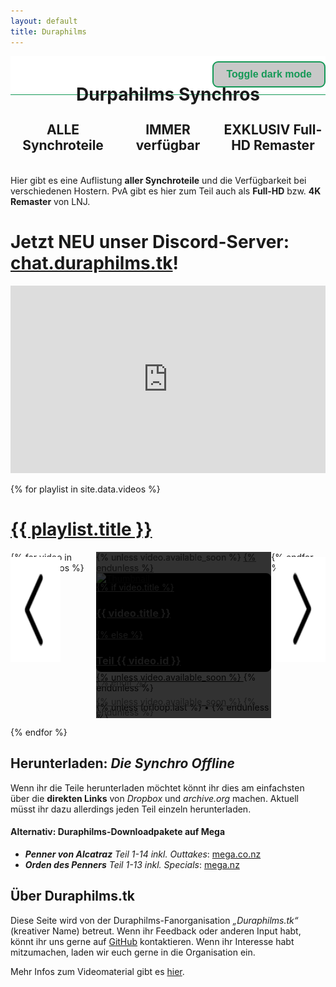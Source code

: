 ```yaml
---
layout: default
title: Duraphilms
---
```


<style>
.left, .right{
    position: absolute;
    top: 8px;
    height: 12em; 
    width: 5rem;
    background-image: linear-gradient(to left, rgb(255, 255, 255), rgba(255, 255, 255, 0));
}
.left{
    transform: rotate(180deg);
}
.right{
    right: 0;
}

#DmButton{
    position: absolute;
    top: 0.5rem;
    right: 0;
    background-color: rgb(200, 200, 200); /* Green */
    color: #159957;
    padding: 10px 20px;
    border-radius: 9px;
    text-align: center;
    text-decoration: none;
    border: solid #159957 2px;
    font-size: 16px;
    font-weight: bold;
}
.DmButtonDm{
    background-color: rgb(26, 29, 42) !important;
}
.DarkModeBg{
    background-color: rgb(26, 29, 42) !important;
}
.LRScrollDm{
    background-image: linear-gradient(to left, rgb(26, 29, 42), rgba(255, 255, 255, 0)) !important;
}
@media only screen and (max-width: 850px){
    #DmButton{
        position: relative;
    }
    #StickyHeadline{
        margin-bottom: 5em !important;
    }
}
</style>

<div id="StickyHeadline" style="position: sticky; top: 0; z-index: 1; height: 4em; padding-top: 0.4em; margin-bottom: 1em; background-color: white; border-bottom: 1px solid #159957">
<h1 style="text-align: center;">
Durpahilms Synchros
</h1>
<button id="DmButton" onclick="darkMode()">Toggle dark mode</button>
</div>

<div style="width: 33.33%; float: left;">
<center>
<h2>
<b>ALLE</b> Synchroteile
</h2>
</center>
</div>

<div style="width: 33.33%; float: left;">
<center>
<h2>
<b>IMMER</b> verfügbar
</h2>
</center>
</div>

<div style="width: 33.33%; float: left;">
<center>
<h2>
<b>EXKLUSIV</b> Full-HD Remaster
</h2>
<br/>
</center>
</div>

Hier gibt es eine Auflistung **aller Synchroteile** und die Verfügbarkeit bei
verschiedenen Hostern. PvA gibt es hier zum Teil auch als **Full-HD** bzw.
**4K Remaster** von LNJ.

# Jetzt NEU unser Discord-Server: [chat.duraphilms.tk](https://chat.duraphilms.tk)!

<iframe src="https://discordapp.com/widget?id=760488636382445590&theme=dark" width="100%" height="300" allowtransparency="true" frameborder="0" sandbox="allow-popups allow-popups-to-escape-sandbox allow-same-origin allow-scripts"></iframe>

{% for playlist in site.data.videos %}
<div class="w3-margin-top">
    <a href="/{{ playlist.short }}/">
        <h1>{{ playlist.title }}</h1>
    </a>
</div>

<div style="position: relative; width: 100%;">
<div id="Carusell{{ playlist.short }}" style="scroll-behavior: smooth; height: 19em; display: grid; grid-auto-flow: column; overflow: hidden;">
{% for video in playlist.videos %}
    <div class="w3-padding w3-animate-opacity">
        <div onmouseover="mOver(this.id)" onmouseout="mOut(this.id)" id="{{ playlist.short }}{{ video.id }}" class="w3-card" style="position: relative; width: 20em; transition: 100ms; height: 10em; border-radius: 0.5rem;">
{% unless video.available_soon %}
            <a href="/{{ playlist.short }}/{{ video.id }}">
{% endunless %}
                <div class="w3-display-container" style="width: 100%; height: 11.3em; background: #000000; border-radius: 0.5rem;">
                    <img class="w3-display-middle" style="width: 100%;" alt="Thumbnail" src="/thumbs/{{ playlist.name }}_{{ video.id }}.small.jpg">
                </div>
{% unless video.available_soon %}
            </a>
{% endunless %}
            <div style="position: absolute; top: 0; background-color: rgba(0, 0, 0, 0.8);" class="w3-margin">
{% unless video.available_soon %}
                <a href="/{{ playlist.short }}/{{ video.id }}">
{% endunless %}

{% if video.title %}
                    <h3>{{ video.title }}</h3>
{% else %}
                    <h3>Teil {{ video.id }}</h3>
{% endif %}

{% unless video.available_soon %}
                </a>
{% endunless %}

{% if video.available_soon %}
                <i><h5>Demnächst™ verfügbar</h5></i>
{% endif %}
</div>
            <div class="w3-margin">
                <p id="Wo{{ playlist.short }}{{ video.id }}" style="display: none;">
{% for upload in video.uploads %}
{% if upload.enabled %}
{% if upload.hoster == "youtube" %}
                    <a target="_blank" href="https://youtube.com/watch?v={{ upload.id }}">YouTube</a>
{% elsif upload.hoster == "twitch" %}
                    <a target="_blank" href="https://www.twitch.tv/videos/{{ upload.id }}">Twitch</a>
{% elsif upload.hoster == "vimeo" %}
                    <a target="_blank" href="https://vimeo.com/{{ upload.id }}">Vimeo</a>
{% elsif upload.hoster == "archive" %}
                    <a target="_blank" href="https://archive.org/download/{{ upload.id }}">archive.org</a>
{% elsif upload.hoster == "dropbox" %}
                    <a target="_blank" href="https://dl.dropboxusercontent.com/s/{{ upload.id }}">Dropbox</a>
{% elsif upload.hoster == "openload" %}
                    <a target="_blank" href="https://openload.co/embed/{{ upload.id }}">openload</a>
{% elsif upload.hoster == "dailymotion" %}
                    <a target="_blank" href="https://www.dailymotion.com/embed/video/{{ upload.id }}">dailymotion</a>
{% elsif upload.hoster == "u6656" %}
                    <a target="_blank" href="https://unknown6656.com/harrypotter/videos/{{ upload.id }}">Unknown6656</a>
{% endif %}

{% unless forloop.last %}
                    •
{% endunless %}

{% endif %}
{% endfor %}
                </p>
            </div>
        </div>
    </div>
{% endfor %}
</div>
<div id="{{ playlist.short }}" onclick="leftScroll(this.id)">
    <img class="left ScrollButtons" src="assets/images/arrow.svg">
</div>
<div id="{{ playlist.short }}" onclick="rightScroll(this.id)">
    <img class="right ScrollButtons" src="assets/images/arrow.svg">
</div>
</div>

{% endfor %}

## Herunterladen: *Die Synchro Offline*

Wenn ihr die Teile herunterladen möchtet könnt ihr dies am einfachsten über die
**direkten Links** von *Dropbox* und *archive.org* machen. Aktuell müsst ihr
dazu allerdings jeden Teil einzeln herunterladen.

#### Alternativ: Duraphilms-Downloadpakete auf Mega

 * *__Penner von Alcatraz__ Teil 1-14 inkl. Outtakes*: [mega.co.nz](https://mega.co.nz/#!L1IXDRCQ!5U3K8SA_Y4NgC_tTJtFTs3j3ZI-c5RZUobE1wniL3xo)
 * *__Orden des Penners__ Teil 1-13 inkl. Specials*: [mega.nz](https://mega.nz/#!25JzRApD!4bZ9Y-pYSIcxubxGR0HXQoqEvv6Nv7LdJ9sgNpT39Y4)

## Über Duraphilms.tk

Diese Seite wird von der Duraphilms-Fanorganisation _„Duraphilms.tk“_ (kreativer
Name) betreut. Wenn ihr Feedback oder anderen Input habt, könnt ihr uns gerne
auf [GitHub][gh] kontaktieren. Wenn ihr Interesse habt mitzumachen, laden wir
euch gerne in die Organisation ein.

Mehr Infos zum Videomaterial gibt es [hier](/faq).

[gh]: https://github.com/duraphilms/duraphilms.github.io
[ytdl]: https://ytdl-org.github.io/youtube-dl/index.html
[u6656]: https://unknown6656.com/harrypotter/

<script>
    var TriggeredWo;
var TriggeredCard;

function mOver(MouseOver_id){
    TriggeredWo = "Wo" + MouseOver_id;
    TriggeredCard = MouseOver_id;
    document.getElementById(TriggeredWo).style.display= "block";
    document.getElementById(TriggeredCard).style.height= "17em";
    document.getElementById(TriggeredCard).style.transform= "scale(1.05) translateY(0.7em)";
    document.getElementById(TriggeredCard).style.boxShadow= "0 2px 5px 0 rgba(0,0,0,0.2),0 2px 10px 0 rgba(0,0,0,0.2)";
}
function mOut(MouseOut_id){
    document.getElementById(TriggeredWo).style.display= "none";
    document.getElementById(TriggeredCard).style.height= "10em";
    document.getElementById(TriggeredCard).style.transform= "scale(1)";
    document.getElementById(TriggeredCard).style.boxShadow= "0 2px 5px 0 rgba(0,0,0,0.16),0 2px 10px 0 rgba(0,0,0,0.12)";
}

function leftScroll(ScrollButton_Id){
    var elmnt = document.getElementById('Carusell' + ScrollButton_Id);
    elmnt.scrollLeft -= 332;
}
function rightScroll(ScrollButton_Id){
    var elmnt = document.getElementById('Carusell' + ScrollButton_Id);
    elmnt.scrollLeft += 332;
}

function darkMode() {
    document.getElementById("StickyHeadline").classList.toggle("DarkModeBg");
    document.body.classList.toggle("DarkModeBg");
    document.getElementById("DmButton").classList.toggle("DmButtonDm");

    (function() {
    var titles = document.querySelectorAll(".ScrollButtons");
    var i = titles.length;
    while (i--) {
        titles[i].classList.toggle("LRScrollDm")
    }
    })();
}

</script>